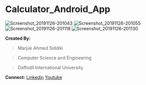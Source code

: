 # Calculator_Android_App






![Screenshot_20191126-201043](https://user-images.githubusercontent.com/36816925/81324994-91577980-90b9-11ea-9fde-3a3a3edd454d.png)
![Screenshot_20191126-201055](https://user-images.githubusercontent.com/36816925/81325004-93b9d380-90b9-11ea-858e-78c8d62069fc.png)
![Screenshot_20191126-201118](https://user-images.githubusercontent.com/36816925/81325007-94526a00-90b9-11ea-94ff-89d8600122b4.png)
![Screenshot_20191126-201130](https://user-images.githubusercontent.com/36816925/81325011-94eb0080-90b9-11ea-9e32-b6693102e523.png)









**Created By:**
>Marjuk Ahmed Siddiki

>Computer Science and Engineering

>Daffodil International University




**Connect:** [Linkedin](https://www.linkedin.com/in/marjukahmed) [Youtube](https://www.youtube.com/channel/UCtPoYxNA8UtdQg4aCNkS7Dg)
